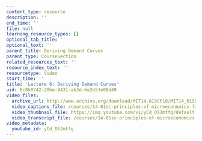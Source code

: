 ```yaml
---
content_type: resource
description: ''
end_time: ''
file: null
learning_resource_types: []
optional_tab_title: ''
optional_text: ''
parent_title: Deriving Demand Curves
parent_type: CourseSection
related_resources_text: ''
resource_index_text: ''
resourcetype: Video
start_time: ''
title: 'Lecture 6: Deriving Demand Curves'
uid: 8c8b0742-28be-9431-ab3d-6e2b53e88d49
video_files:
  archive_url: http://www.archive.org/download/MIT14.01SCF10/MIT14_01SCF10_lec06_300k.mp4
  video_captions_file: /courses/14-01sc-principles-of-microeconomics-fall-2011/1ae84ea0fc11596393472486282cbb52_yCd_OSJmtfg.vtt
  video_thumbnail_file: https://img.youtube.com/vi/yCd_OSJmtfg/default.jpg
  video_transcript_file: /courses/14-01sc-principles-of-microeconomics-fall-2011/f44013d93f8b5e8ea932396a1b83529e_yCd_OSJmtfg.pdf
video_metadata:
  youtube_id: yCd_OSJmtfg
---
```

